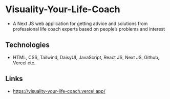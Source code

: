 # Visuality-Your-Life-Coach
- A Next JS web application for getting advice and solutions from professional life coach experts based on people’s problems and interest

## Technologies
- HTML, CSS, Tailwind, DaisyUI, JavaScript, React JS, Next JS, Github, Vercel etc.

## Links
- https://visuality-your-life-coach.vercel.app/
